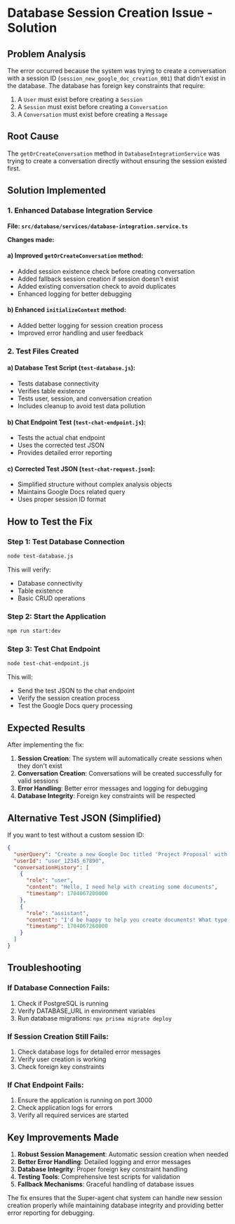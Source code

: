 # Database Session Creation Issue - Solution

## Problem Analysis

The error occurred because the system was trying to create a conversation with a session ID (`session_new_google_doc_creation_001`) that didn't exist in the database. The database has foreign key constraints that require:

1. A `User` must exist before creating a `Session`
2. A `Session` must exist before creating a `Conversation`
3. A `Conversation` must exist before creating a `Message`

## Root Cause

The `getOrCreateConversation` method in `DatabaseIntegrationService` was trying to create a conversation directly without ensuring the session existed first.

## Solution Implemented

### 1. Enhanced Database Integration Service

**File: `src/database/services/database-integration.service.ts`**

**Changes made:**

#### a) Improved `getOrCreateConversation` method:
- Added session existence check before creating conversation
- Added fallback session creation if session doesn't exist
- Added existing conversation check to avoid duplicates
- Enhanced logging for better debugging

#### b) Enhanced `initializeContext` method:
- Added better logging for session creation process
- Improved error handling and user feedback

### 2. Test Files Created

#### a) Database Test Script (`test-database.js`):
- Tests database connectivity
- Verifies table existence
- Tests user, session, and conversation creation
- Includes cleanup to avoid test data pollution

#### b) Chat Endpoint Test (`test-chat-endpoint.js`):
- Tests the actual chat endpoint
- Uses the corrected test JSON
- Provides detailed error reporting

#### c) Corrected Test JSON (`test-chat-request.json`):
- Simplified structure without complex analysis objects
- Maintains Google Docs related query
- Uses proper session ID format

## How to Test the Fix

### Step 1: Test Database Connection
```bash
node test-database.js
```

This will verify:
- Database connectivity
- Table existence
- Basic CRUD operations

### Step 2: Start the Application
```bash
npm run start:dev
```

### Step 3: Test Chat Endpoint
```bash
node test-chat-endpoint.js
```

This will:
- Send the test JSON to the chat endpoint
- Verify the session creation process
- Test the Google Docs query processing

## Expected Results

After implementing the fix:

1. **Session Creation**: The system will automatically create sessions when they don't exist
2. **Conversation Creation**: Conversations will be created successfully for valid sessions
3. **Error Handling**: Better error messages and logging for debugging
4. **Database Integrity**: Foreign key constraints will be respected

## Alternative Test JSON (Simplified)

If you want to test without a custom session ID:

```json
{
  "userQuery": "Create a new Google Doc titled 'Project Proposal' with some initial content about our Q4 marketing strategy",
  "userId": "user_12345_67890",
  "conversationHistory": [
    {
      "role": "user",
      "content": "Hello, I need help with creating some documents",
      "timestamp": 1704067200000
    },
    {
      "role": "assistant",
      "content": "I'd be happy to help you create documents! What type of document would you like to create?",
      "timestamp": 1704067260000
    }
  ]
}
```

## Troubleshooting

### If Database Connection Fails:
1. Check if PostgreSQL is running
2. Verify DATABASE_URL in environment variables
3. Run database migrations: `npx prisma migrate deploy`

### If Session Creation Still Fails:
1. Check database logs for detailed error messages
2. Verify user creation is working
3. Check foreign key constraints

### If Chat Endpoint Fails:
1. Ensure the application is running on port 3000
2. Check application logs for errors
3. Verify all required services are started

## Key Improvements Made

1. **Robust Session Management**: Automatic session creation when needed
2. **Better Error Handling**: Detailed logging and error messages
3. **Database Integrity**: Proper foreign key constraint handling
4. **Testing Tools**: Comprehensive test scripts for validation
5. **Fallback Mechanisms**: Graceful handling of database issues

The fix ensures that the Super-agent chat system can handle new session creation properly while maintaining database integrity and providing better error reporting for debugging. 